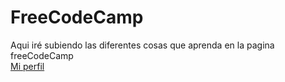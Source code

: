 # FreeCodeCamp
Aqui iré subiendo las diferentes cosas que aprenda en la pagina freeCodeCamp <br>
[Mi perfil](https://www.freecodecamp.org/Rind0u)
